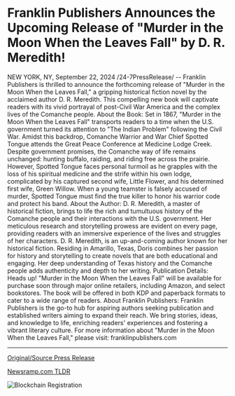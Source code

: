 # Franklin Publishers Announces the Upcoming Release of "Murder in the Moon When the Leaves Fall" by D. R. Meredith!

NEW YORK, NY, September 22, 2024 /24-7PressRelease/ -- Franklin Publishers is thrilled to announce the forthcoming release of "Murder in the Moon When the Leaves Fall," a gripping historical fiction novel by the acclaimed author D. R. Meredith. This compelling new book will captivate readers with its vivid portrayal of post-Civil War America and the complex lives of the Comanche people.   About the Book:  Set in 1867, "Murder in the Moon When the Leaves Fall" transports readers to a time when the U.S. government turned its attention to "The Indian Problem" following the Civil War. Amidst this backdrop, Comanche Warrior and War Chief Spotted Tongue attends the Great Peace Conference at Medicine Lodge Creek. Despite government promises, the Comanche way of life remains unchanged: hunting buffalo, raiding, and riding free across the prairie. However, Spotted Tongue faces personal turmoil as he grapples with the loss of his spiritual medicine and the strife within his own lodge, complicated by his captured second wife, Little Flower, and his determined first wife, Green Willow. When a young teamster is falsely accused of murder, Spotted Tongue must find the true killer to honor his warrior code and protect his band.   About the Author:   D. R. Meredith, a master of historical fiction, brings to life the rich and tumultuous history of the Comanche people and their interactions with the U.S. government. Her meticulous research and storytelling prowess are evident on every page, providing readers with an immersive experience of the lives and struggles of her characters. D. R. Meredith, is an up-and-coming author known for her historical fiction. Residing in Amarillo, Texas, Doris combines her passion for history and storytelling to create novels that are both educational and engaging. Her deep understanding of Texas history and the Comanche people adds authenticity and depth to her writing.   Publication Details:   Heads up! "Murder in the Moon When the Leaves Fall" will be available for purchase soon through major online retailers, including Amazon, and select bookstores. The book will be offered in both KDP and paperback formats to cater to a wide range of readers.  About Franklin Publishers:   Franklin Publishers is the go-to hub for aspiring authors seeking publication and established writers aiming to expand their reach. We bring stories, ideas, and knowledge to life, enriching readers' experiences and fostering a vibrant literary culture.   For more information about "Murder in the Moon When the Leaves Fall," please visit: franklinpublishers.com 

---

[Original/Source Press Release](https://www.24-7pressrelease.com/press-release/514557/franklin-publishers-announces-the-upcoming-release-of-murder-in-the-moon-when-the-leaves-fall-by-d-r-meredith)
                    

[Newsramp.com TLDR](https://newsramp.comNone) 

 

 



![Blockchain Registration](https://cdn.newsramp.app/24-7PressRelease/qrcode/249/22/filo5rTz.webp)